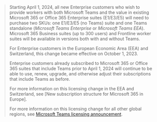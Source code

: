 > Starting April 1, 2024, all new Enterprise customers who wish to provide workers with both Microsoft Teams and the value in existing Microsoft 365 or Office 365 Enterprise suites (E1/E3/E5) will need to purchase two SKUs: one E1/E3/E5 (no Teams) suite and one Teams standalone (*Microsoft Teams Enterprise* or *Microsoft Teams EEA*). Microsoft 365 Business suites (up to 300 users) and Frontline worker suites will be available in versions both with and without Teams.
>
> For Enterprise customers in the European Economic Area (EEA) and Switzerland, this change became effective on October 1, 2023. 
>
> Enterprise customers already subscribed to Microsoft 365 or Office 365 suites that include Teams prior to April 1, 2024 will continue to be able to use, renew, upgrade, and otherwise adjust their subscriptions that include Teams as before.
>
> For more information on this licensing change in the EEA and Switzerland, see [New subscription structure for Microsoft 365 in Europe].
>
> For more information on this licensing change for all other global regions, see [Microsoft Teams licensing announcement](https://aka.ms/MSTeamsLicensingROW).
